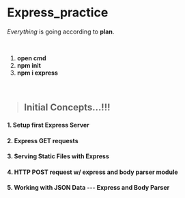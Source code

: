# Express_practice
*Everything* is going according to **plan**.

<br>

1. **open cmd** <br>
2. **npm init** <br>
3. **npm i express** <br>


<br>

> ## Initial Concepts...!!!


#### 1. Setup first Express Server
#### 2. Express GET requests
#### 3. Serving Static Files with Express
#### 4. HTTP POST request w/ express and body parser module
#### 5. Working with JSON Data --- Express and Body Parser


